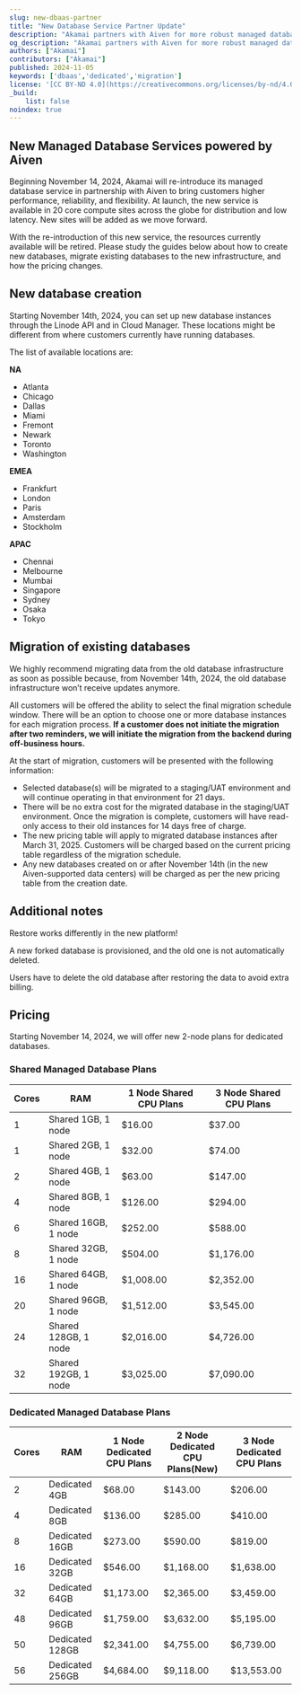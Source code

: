 ```yaml
---
slug: new-dbaas-partner
title: "New Database Service Partner Update"
description: "Akamai partners with Aiven for more robust managed database services."
og_description: "Akamai partners with Aiven for more robust managed database services."
authors: ["Akamai"]
contributors: ["Akamai"]
published: 2024-11-05
keywords: ['dbaas','dedicated','migration']
license: '[CC BY-ND 4.0](https://creativecommons.org/licenses/by-nd/4.0)'
_build:
    list: false
noindex: true
---
```


## New Managed Database Services powered by Aiven

Beginning November 14, 2024, Akamai will re-introduce its managed database service in partnership with Aiven to bring customers higher performance, reliability, and flexibility. At launch, the new service is available in 20 core compute sites across the globe for distribution and low latency. New sites will be added as we move forward.

With the re-introduction of this new service, the resources currently available will be retired. Please study the guides below about how to create new databases, migrate existing databases to the new infrastructure, and how the pricing changes.

## New database creation
Starting November 14th, 2024, you can set up new database instances through the Linode API and in Cloud Manager. These locations might be different from where customers currently have running databases.

The list of available locations are:

**NA**
- Atlanta
- Chicago
- Dallas
- Miami
- Fremont
- Newark
- Toronto
- Washington

**EMEA**
- Frankfurt
- London
- Paris
- Amsterdam
- Stockholm

**APAC**
- Chennai
- Melbourne
- Mumbai
- Singapore
- Sydney
- Osaka
- Tokyo

## Migration of existing databases
We highly recommend migrating data from the old database infrastructure as soon as possible because, from November 14th, 2024, the old database infrastructure won’t receive updates anymore.

All customers will be offered the ability to select the final migration schedule window. There will be an option to choose one or more database instances for each migration process. **If a customer does not initiate the migration after two reminders, we will initiate the migration from the backend during off-business hours.**

At the start of migration, customers will be presented with the following information:
- Selected database(s) will be migrated to a staging/UAT environment and will continue operating in that environment for 21 days.
- There will be no extra cost for the migrated database in the staging/UAT environment.
Once the migration is complete, customers will have read-only access to their old instances for 14 days free of charge.
- The new pricing table will apply to migrated database instances after March 31, 2025. Customers will be charged based on the current pricing table regardless of the migration schedule.
- Any new databases created on or after November 14th (in the new Aiven-supported data centers) will be charged as per the new pricing table from the creation date.

## Additional notes

Restore works differently in the new platform!

A new forked database is provisioned, and the old one is not automatically deleted.

Users have to delete the old database after restoring the data to avoid extra billing.

## Pricing
Starting November 14, 2024, we will offer new 2-node plans for dedicated databases.


### Shared Managed Database Plans
| Cores | RAM | 1 Node Shared CPU Plans | 3 Node Shared CPU Plans |
| -- | -- | -- | -- |
| 1 | Shared 1GB, 1 node | $16.00 | $37.00 |
| 1 | Shared 2GB, 1 node | $32.00 | $74.00 |
| 2 | Shared 4GB, 1 node | $63.00 | $147.00 |
| 4 | Shared 8GB, 1 node | $126.00 | $294.00 |
| 6 | Shared 16GB, 1 node | $252.00 | $588.00 |
| 8 | Shared 32GB, 1 node | $504.00 | $1,176.00 |
| 16 | Shared 64GB, 1 node | $1,008.00 | $2,352.00 |
| 20 | Shared 96GB, 1 node | $1,512.00 | $3,545.00 |
| 24 | Shared 128GB, 1 node | $2,016.00 | $4,726.00 |
| 32 | Shared 192GB, 1 node | $3,025.00 | $7,090.00 |


### Dedicated Managed Database Plans
| Cores | RAM | 1 Node Dedicated CPU Plans | 2 Node Dedicated CPU Plans(New) | 3 Node Dedicated CPU Plans |
| -- | -- | -- | -- | -- |
| 2 | Dedicated 4GB | $68.00 | $143.00 | $206.00 |
| 4 | Dedicated 8GB | $136.00 | $285.00 | $410.00 |
| 8 | Dedicated 16GB | $273.00 | $590.00 | $819.00 |
| 16 | Dedicated 32GB | $546.00 | $1,168.00 | $1,638.00 |
| 32 | Dedicated 64GB | $1,173.00 | $2,365.00 | $3,459.00 |
| 48 | Dedicated 96GB | $1,759.00 | $3,632.00 | $5,195.00 |
| 50 | Dedicated 128GB | $2,341.00 | $4,755.00 | $6,739.00 |
| 56 | Dedicated 256GB | $4,684.00 | $9,118.00 | $13,553.00 |




